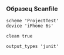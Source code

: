 ### Образец Scanfile

```
scheme 'ProjectTest'
device 'iPhone 6s'

clean true

output_types 'junit'
```